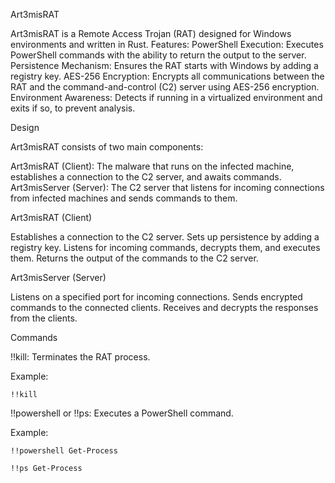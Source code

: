 Art3misRAT

Art3misRAT is a Remote Access Trojan (RAT) designed for Windows environments and written in Rust.
Features:
PowerShell Execution: Executes PowerShell commands with the ability to return the output to the server.
Persistence Mechanism: Ensures the RAT starts with Windows by adding a registry key.
AES-256 Encryption: Encrypts all communications between the RAT and the command-and-control (C2) server using AES-256 encryption.
Environment Awareness: Detects if running in a virtualized environment and exits if so, to prevent analysis.

Design

Art3misRAT consists of two main components:

Art3misRAT (Client): The malware that runs on the infected machine, establishes a connection to the C2 server, and awaits commands.
Art3misServer (Server): The C2 server that listens for incoming connections from infected machines and sends commands to them.

Art3misRAT (Client)

Establishes a connection to the C2 server.
Sets up persistence by adding a registry key.
Listens for incoming commands, decrypts them, and executes them.
Returns the output of the commands to the C2 server.

Art3misServer (Server)

Listens on a specified port for incoming connections.
Sends encrypted commands to the connected clients.
Receives and decrypts the responses from the clients.
    
Commands

!!kill: Terminates the RAT process.

Example:

    !!kill
    
!!powershell or !!ps: Executes a PowerShell command.

Example: 

    !!powershell Get-Process

    !!ps Get-Process
